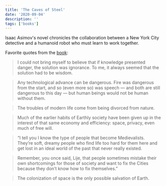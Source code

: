 ```yaml
---
title: 'The Caves of Steel'
date: '2020-09-04'
description: ''
tags: ['books']
---
```


Isaac Asimov's novel chronicles the collaboration between a New York City detective and a humanoid robot who must learn to work together.

Favorite quotes from the [book](https://amzn.eu/bNSP8xE):

> I could not bring myself to believe that if knowledge presented danger, the solution was ignorance. To me, it always seemed that the solution had to be wisdom.

> Any technological advance can be dangerous. Fire was dangerous from the start, and so (even more so) was speech — and both are still dangerous to this day — but human beings would not be human without them.

> The troubles of modern life come from being divorced from nature.

> Much of the earlier habits of Earthly society have been given up in the interest of that same economy and efficiency: space, privacy, even much of free will.

> “I tell you I know the type of people that become Medievalists. They’re soft, dreamy people who find life too hard for them here and get lost in an ideal world of the past that never really existed.

> Remember, you once said, Lije, that people sometimes mistake their own shortcomings for those of society and want to fix the Cities because they don’t know how to fix themselves.”

> The colonization of space is the only possible salvation of Earth.

